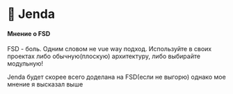 # 📌 Jenda

#### Мнение о FSD
FSD - боль. Одним словом не vue way подход. Используйте в своих проектах либо обычную(плоскую) архитектуру, либо выбирайте модульную!

Jenda будет скорее всего доделана на FSD(если не выгорю) однако мое мнение я высказал выше
